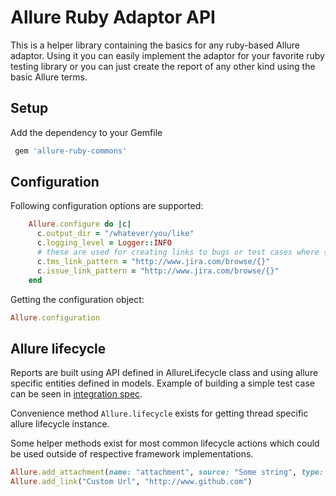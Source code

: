 # Allure Ruby Adaptor API

This is a helper library containing the basics for any ruby-based Allure adaptor.
Using it you can easily implement the adaptor for your favorite ruby testing library or
you can just create the report of any other kind using the basic Allure terms.

## Setup

Add the dependency to your Gemfile

```ruby
 gem 'allure-ruby-commons'
```

## Configuration

Following configuration options are supported:

```ruby
    Allure.configure do |c|
      c.output_dir = "/whatever/you/like"
      c.logging_level = Logger::INFO
      # these are used for creating links to bugs or test cases where {} is replaced with keys of relevant items
      c.tms_link_pattern = "http://www.jira.com/browse/{}"
      c.issue_link_pattern = "http://www.jira.com/browse/{}"
    end
```

Getting the configuration object:

```ruby
Allure.configuration
```

## Allure lifecycle

Reports are built using API defined in AllureLifecycle class and using allure specific entities defined in models.
Example of building a simple test case can be seen in [integration spec](spec/integration/full_report_spec.rb).

Convenience method `Allure.lifecycle` exists for getting thread specific allure lifecycle instance.

Some helper methods exist for most common lifecycle actions which could be used outside of respective framework implementations.

```ruby
Allure.add_attachment(name: "attachment", source: "Some string", type: Allure::ContentType::TXT, test_case: false)
Allure.add_link("Custom Url", "http://www.github.com")
```
